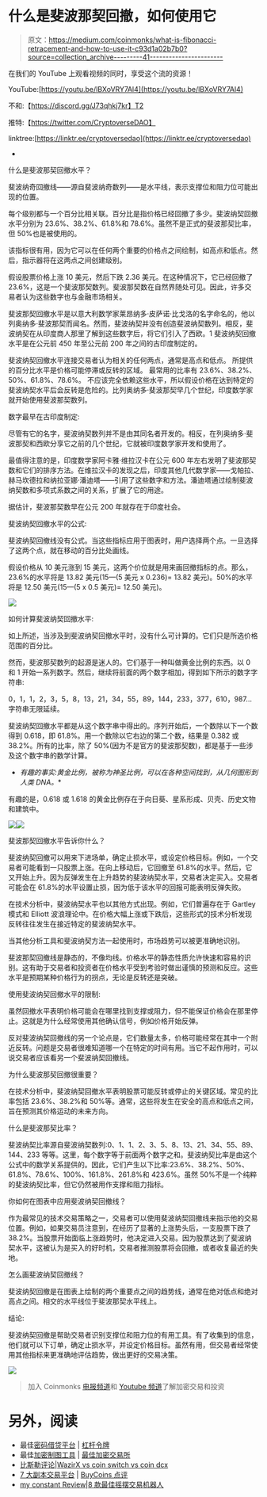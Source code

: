 # 什么是斐波那契回撤，如何使用它

> 原文：<https://medium.com/coinmonks/what-is-fibonacci-retracement-and-how-to-use-it-c93d1a02b7b0?source=collection_archive---------41----------------------->

在我们的 YouTube 上观看视频的同时，享受这个流的资源！

YouTube:[https://youtu.be/lBXoVRY7Al4](https://youtu.be/lBXoVRY7Al4)

不和:【https://discord.gg/J73qhkj7kr】T2

推特:【https://twitter.com/CryptoverseDAO】

linktree:[https://linktr.ee/cryptoversedao](https://linktr.ee/cryptoversedao)

-

什么是斐波那契回撤水平？

斐波纳奇回撤线——源自斐波纳奇数列——是水平线，表示支撑位和阻力位可能出现的位置。

每个级别都与一个百分比相关联。百分比是指价格已经回撤了多少。斐波纳契回撤水平分别为 23.6%、38.2%、61.8%和 78.6%。虽然不是正式的斐波那契比率，但 50%也是被使用的。

该指标很有用，因为它可以在任何两个重要的价格点之间绘制，如高点和低点。然后，指示器将在这两点之间创建级别。

假设股票价格上涨 10 美元，然后下跌 2.36 美元。在这种情况下，它已经回撤了 23.6%，这是一个斐波那契数列。斐波那契数在自然界随处可见。因此，许多交易者认为这些数字也与金融市场相关。

斐波那契回撤水平是以意大利数学家莱昂纳多·皮萨诺·比戈洛的名字命名的，他以列奥纳多·斐波那契而闻名。然而，斐波纳契并没有创造斐波纳契数列。相反，斐波纳契在从印度商人那里了解到这些数字后，将它们引入了西欧。1 斐波纳契回撤水平是在公元前 450 年至公元前 200 年之间的古印度制定的。

斐波纳契回撤水平连接交易者认为相关的任何两点，通常是高点和低点。
所提供的百分比水平是价格可能停滞或反转的区域。
最常用的比率有 23.6%、38.2%、50%、61.8%、78.6%。
不应该完全依赖这些水平，所以假设价格在达到特定的斐波纳契水平后会反转是危险的。比列奥纳多·斐波那契早几个世纪，印度数学家就开始使用斐波那契数列。

数字最早在古印度制定:

尽管有它的名字，斐波纳契数列并不是由其同名者开发的。相反，在列奥纳多·斐波那契和西欧分享它之前的几个世纪，它就被印度数学家开发和使用了。

最值得注意的是，印度数学家阿卡雅·维拉汉卡在公元 600 年左右发明了斐波那契数和它们的排序方法。在维拉汉卡的发现之后，印度其他几代数学家——戈帕拉、赫马坎德拉和纳拉亚娜·潘迪塔——引用了这些数字和方法。潘迪塔通过绘制斐波纳契数和多项式系数之间的关系，扩展了它的用途。

据估计，斐波那契数早在公元 200 年就存在于印度社会。

斐波纳契回撤水平的公式:

斐波纳契回撤线没有公式。当这些指标应用于图表时，用户选择两个点。一旦选择了这两个点，就在移动的百分比处画线。

假设价格从 10 美元涨到 15 美元，这两个价位就是用来画回撤指标的点。那么，23.6%的水平将是 13.82 美元(15—(5 美元 x 0.236)= 13.82 美元)。50%的水平将是 12.50 美元(15—(5 x 0.5 美元)= 12.50 美元)。

![](img/2767961fd7afc5a925eb9b9706cc0381.png)

如何计算斐波纳契回撤水平:

如上所述，当涉及到斐波纳契回撤水平时，没有什么可计算的。它们只是所选价格范围的百分比。

然而，斐波那契数列的起源是迷人的。它们基于一种叫做黄金比例的东西。以 0 和 1 开始一系列数字。然后，继续将前面的两个数字相加，得到如下所示的数字字符串:

0，1，1，2，3，5，8，13，21，34，55，89，144，233，377，610，987…字符串无限延续。

斐波纳契回撤水平都是从这个数字串中得出的。序列开始后，一个数除以下一个数得到 0.618，即 61.8%。用一个数除以它右边的第二个数，结果是 0.382 或 38.2%。所有的比率，除了 50%(因为不是官方的斐波那契数)，都是基于一些涉及这个数字串的数学计算。

* *有趣的事实:黄金比例，被称为神圣比例，可以在各种空间找到，从几何图形到人类 DNA。**

有趣的是，0.618 或 1.618 的黄金比例存在于向日葵、星系形成、贝壳、历史文物和建筑中。

![](img/d20ec4fa04ea1162da11fb215b0b067e.png)![](img/ad8b11354fa862506632946023ca532f.png)

斐波那契回撤水平告诉你什么？

斐波纳契回撤可以用来下进场单，确定止损水平，或设定价格目标。例如，一个交易者可能看到一只股票上涨。在向上移动后，它回撤至 61.8%的水平。然后，它又开始上升。因为反弹发生在上升趋势的斐波纳契水平，交易者决定买入。交易者可能会在 61.8%的水平设置止损，因为低于该水平的回报可能表明反弹失败。

在技术分析中，斐波纳契水平也以其他方式出现。例如，它们普遍存在于 Gartley 模式和 Elliott 波浪理论中。在价格大幅上涨或下跌后，这些形式的技术分析发现反转往往发生在接近特定的斐波纳契水平。

当其他分析工具和斐波纳契方法一起使用时，市场趋势可以被更准确地识别。

斐波那契回撤线是静态的，不像均线。价格水平的静态性质允许快速和容易的识别。这有助于交易者和投资者在价格水平受到考验时做出谨慎的预测和反应。这些水平是预期某种价格行为的拐点，无论是反转还是突破。

使用斐波纳契回撤水平的限制:

虽然回撤水平表明价格可能会在哪里找到支撑或阻力，但不能保证价格会在那里停止。这就是为什么经常使用其他确认信号，例如价格开始反弹。

反对斐波纳契回撤线的另一个论点是，它们数量太多，价格可能经常在其中一个附近反转。问题是交易者很难知道哪一个在特定的时间有用。当它不起作用时，可以说交易者应该看另一个斐波纳契回撤线。

为什么斐波那契回撤很重要？

在技术分析中，斐波纳契回撤水平表明股票可能反转或停止的关键区域。常见的比率包括 23.6%、38.2%和 50%等。通常，这些将发生在安全的高点和低点之间，旨在预测其价格运动的未来方向。

什么是斐波那契比率？

斐波纳契比率源自斐波纳契数列:0、1、1、2、3、5、8、13、21、34、55、89、144、233 等等。这里，每个数字等于前面两个数字之和。斐波纳契比率是由这个公式中的数学关系提供的。因此，它们产生以下比率:23.6%、38.2%、50%、61.8%、78.6%、100%、161.8%、261.8%和 423.6%。虽然 50%不是一个纯粹的斐波纳契比率，但它仍然被用作支撑和阻力指标。

你如何在图表中应用斐波纳契回撤线？

作为最常见的技术交易策略之一，交易者可以使用斐波纳契回撤线来指示他的交易位置。例如，如果交易员注意到，在经历了显著的上涨势头后，一支股票下跌了 38.2%。当股票开始面临上涨趋势时，他决定进入交易。因为股票达到了斐波纳契水平，这被认为是买入的好时机，交易者推测股票将会回撤，或者收复最近的失地。

怎么画斐波纳契回撤线？

斐波纳契回撤是在图表上绘制的两个重要点之间的趋势线，通常在绝对低点和绝对高点之间。相交的水平线位于斐波那契水平线上。

结论:

斐波纳契回撤是帮助交易者识别支撑位和阻力位的有用工具。有了收集到的信息，他们就可以下订单，确定止损水平，并设定价格目标。虽然有用，但交易者经常使用其他指标来更准确地评估趋势，做出更好的交易决策。

![](img/04648490c5cb4d1ddfe5f654fbd14381.png)

> 加入 Coinmonks [电报频道](https://t.me/coincodecap)和 [Youtube 频道](https://www.youtube.com/c/coinmonks/videos)了解加密交易和投资

# 另外，阅读

*   最佳[密码借贷平台](/coinmonks/top-5-crypto-lending-platforms-in-2020-that-you-need-to-know-a1b675cec3fa) | [杠杆令牌](/coinmonks/leveraged-token-3f5257808b22)
*   最佳[加密制图工具](/coinmonks/what-are-the-best-charting-platforms-for-cryptocurrency-trading-85aade584d80) | [最佳加密交易所](/coinmonks/crypto-exchange-dd2f9d6f3769)
*   [比斯勒评论](https://coincodecap.com/bitsler-review)|[WazirX vs coin switch vs coin dcx](https://coincodecap.com/wazirx-vs-coinswitch-vs-coindcx)
*   [7 大副本交易平台](https://coincodecap.com/copy-trading-platforms) | [BuyCoins 点评](https://coincodecap.com/buycoins-review)
*   [my constant Review](https://coincodecap.com/myconstant-review)|[8 款最佳摇摆交易机器人](https://coincodecap.com/best-swing-trading-bots)
